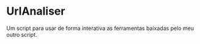 # UrlAnaliser
Um script para usar de forma interativa as ferramentas baixadas pelo meu outro script.
